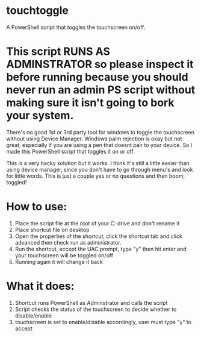 # touchtoggle
A PowerShell script that toggles the touchscreen on/off. 

# This script RUNS AS ADMINSTRATOR so please inspect it before running because you should never run an admin PS script without making sure it isn't going to bork your system.

There's no good 1st or 3rd party tool for windows to toggle the touchscreen without using Device Manager. Windows palm rejection is okay but not great, especially if you are using a pen that doesnt pair to your device. So I made this PowerShell script that toggles it on or off.

This is a very hacky solution but it works. I think it's still a little easier than using device manager, since you don't have to go through menu's and look for little words. This is just a couple yes or no questions and then boom, toggled!

# How to use:
1. Place the script file at the root of your C: drive and don't rename it
2. Place shortcut file on desktop
3. Open the properties of the shortcut, click the shortcut tab and click advanced then check run as administrator.
4. Run the shortcut, accept the UAC prompt, type "y" then hit enter and your touchscreen will be toggled on/off
5. Running again it will change it back

# What it does:
1. Shortcut runs PowerShell as Adminstrator and calls the script
2. Script checks the status of the touchscreen to decide whether to disable/enable
3. touchscreen is set to enable/disable accordingly, user must type "y" to accept

